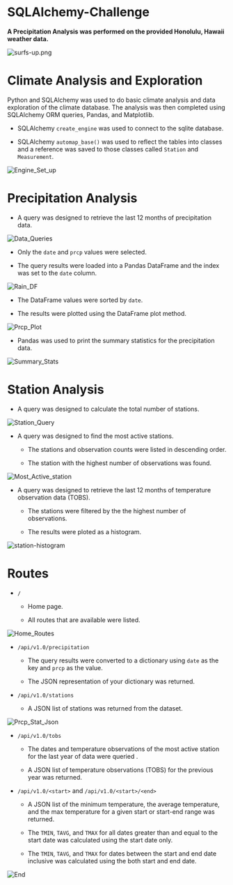 # SQLAlchemy-Challenge

**A Precipitation Analysis was performed on the provided Honolulu, Hawaii weather data.**

![surfs-up.png](Images/surfs-up.png)

# **Climate Analysis and Exploration** 

Python and SQLAlchemy was used to do basic climate analysis and data exploration of the climate database. The analysis was then completed using SQLAlchemy ORM queries, Pandas, and Matplotlib.

* SQLAlchemy `create_engine` was used to connect to the sqlite database. 

* SQLAlchemy `automap_base()` was used to reflect the tables into classes and a reference was saved to those classes called `Station` and `Measurement`.

![Engine_Set_up](Images/Engine_Set_up.png)

# **Precipitation Analysis**

* A query was designed to retrieve the last 12 months of precipitation data.

![Data_Queries](Images/Data_Queries.png)

* Only the `date` and `prcp` values were selected.

* The query results were loaded into a Pandas DataFrame and the index was set to the `date` column.

![Rain_DF](Images/Rain_DF.png)

* The DataFrame values were sorted by `date`.

* The results were plotted using the DataFrame plot method.

![Prcp_Plot](Images/Prcp_Plot.png)

* Pandas was used to print the summary statistics for the precipitation data.

![Summary_Stats](Images/Summary_Stats.png)

# **Station Analysis**

* A query was designed to calculate the total number of stations.

![Station_Query](Images/Station_Query.png)

* A query was designed to find the most active stations.

    * The stations and observation counts were listed in descending order.

    * The station with the highest number of observations was found. 

![Most_Active_station](Images/Most_Active_station.png)

* A query was designed to retrieve the last 12 months of temperature observation data (TOBS).

  * The stations were filtered by the the highest number of observations.

  * The results were ploted as a histogram.

![station-histogram](Images/station-histogram.png)

# Routes

* `/`

  * Home page.

  * All routes that are available were listed.

![Home_Routes](Images/Home_Routes.png)

* `/api/v1.0/precipitation`

  * The query results were converted to a dictionary using `date` as the key and `prcp` as the value.

  * The JSON representation of your dictionary was returned.

* `/api/v1.0/stations`

  * A JSON list of stations was returned from the dataset.

![Prcp_Stat_Json](Images/Prcp_Stat_Json.png)

* `/api/v1.0/tobs`
  * The dates and temperature observations of the most active station for the last year of data were queried .
  
  * A JSON list of temperature observations (TOBS) for the previous year was returned.


* `/api/v1.0/<start>` and `/api/v1.0/<start>/<end>`

  * A JSON list of the minimum temperature, the average temperature, and the max temperature for a given start or start-end range was returned.

  * The `TMIN`, `TAVG`, and `TMAX` for all dates greater than and equal to the start date was calculated using the start date only.

  * The `TMIN`, `TAVG`, and `TMAX` for dates between the start and end date inclusive was calculated using the both start and end date.

![End](Images/End.png)

